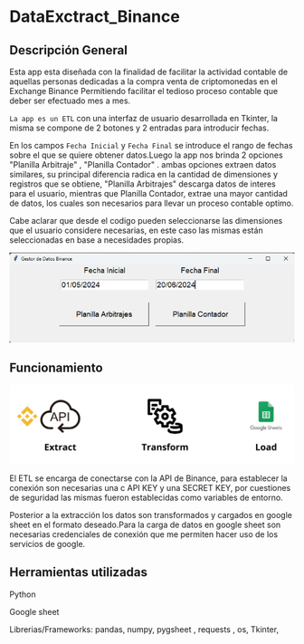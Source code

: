 # DataExctract_Binance


## Descripción General

Esta app esta diseñada con la finalidad de facilitar la actividad contable de aquellas personas dedicadas a la compra venta de criptomonedas en el Exchange Binance
Permitiendo facilitar el tedioso proceso contable que deber ser efectuado mes a mes. 

`La app es un ETL` con una interfaz de usuario desarrollada en Tkinter, la misma se compone de 2 botones y  2 entradas para introducir fechas.

En los campos `Fecha Inicial` y `Fecha Final` se introduce el rango de fechas sobre el que se quiere obtener datos.Luego la app nos brinda 2 opciones 
"Planilla Arbitraje" , "Planilla Contador" . ambas opciones extraen datos similares, su principal diferencia radica en la cantidad de dimensiones y registros que se obtiene, "Planilla Arbitrajes" descarga datos de interes para el usuario, mientras que Planilla Contador, extrae una mayor cantidad de datos, los cuales son necesarios para llevar un proceso contable optimo.

Cabe aclarar que desde el codigo pueden seleccionarse las dimensiones que el usuario considere necesarias, en este caso las mismas están seleccionadas en base a necesidades propias.

![Interfaz](assets/app_binance.png)


## Funcionamiento

![Funcionamiento app](assets/Extract.png)

El ETL se encarga de conectarse con la API de Binance, para establecer la conexión son necesarias una c API KEY y una SECRET KEY, por cuestiones de seguridad las mismas fueron establecidas como variables de entorno. 

Posterior a la extracción los datos son transformados y cargados en google sheet en el formato deseado.Para la carga de datos en google sheet son necesarias credenciales de conexión que me permiten hacer uso de los servicios de google. 



## Herramientas utilizadas 

Python

Google sheet

Librerias/Frameworks: pandas, numpy, pygsheet , requests , os, Tkinter, 




